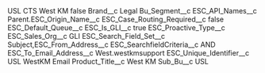 <?xml version="1.0" encoding="UTF-8"?>
<CustomMetadata xmlns="http://soap.sforce.com/2006/04/metadata" xmlns:xsi="http://www.w3.org/2001/XMLSchema-instance" xmlns:xsd="http://www.w3.org/2001/XMLSchema">
    <label>USL CTS West KM</label>
    <protected>false</protected>
    <values>
        <field>Brand__c</field>
        <value xsi:type="xsd:string">Legal</value>
    </values>
    <values>
        <field>Bu_Segment__c</field>
        <value xsi:nil="true"/>
    </values>
    <values>
        <field>ESC_API_Names__c</field>
        <value xsi:type="xsd:string">Parent.ESC_Origin_Name__c</value>
    </values>
    <values>
        <field>ESC_Case_Routing_Required__c</field>
        <value xsi:type="xsd:boolean">false</value>
    </values>
    <values>
        <field>ESC_Default_Queue__c</field>
        <value xsi:nil="true"/>
    </values>
    <values>
        <field>ESC_Is_GLI__c</field>
        <value xsi:type="xsd:boolean">true</value>
    </values>
    <values>
        <field>ESC_Proactive_Type__c</field>
        <value xsi:nil="true"/>
    </values>
    <values>
        <field>ESC_Sales_Org__c</field>
        <value xsi:type="xsd:string">GLI</value>
    </values>
    <values>
        <field>ESC_Search_Field_Set__c</field>
        <value xsi:type="xsd:string">Subject,ESC_From_Address__c</value>
    </values>
    <values>
        <field>ESC_SearchfieldCriteria__c</field>
        <value xsi:type="xsd:string">AND</value>
    </values>
    <values>
        <field>ESC_To_Email_Address__c</field>
        <value xsi:type="xsd:string">West.westkmsupport</value>
    </values>
    <values>
        <field>ESC_Unique_Identifier__c</field>
        <value xsi:type="xsd:string">USL WestKM Email</value>
    </values>
    <values>
        <field>Product_Title__c</field>
        <value xsi:type="xsd:string">West KM</value>
    </values>
    <values>
        <field>Sub_Bu__c</field>
        <value xsi:type="xsd:string">USL</value>
    </values>
</CustomMetadata>
